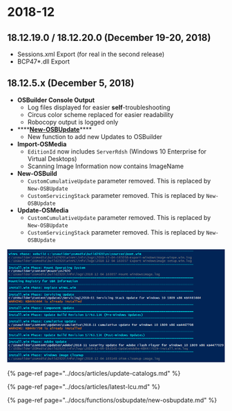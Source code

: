# 2018-12

## 18.12.19.0 / 18.12.20.0 \(December 19-20, 2018\)

* Sessions.xml Export \(for real in the second release\)
* BCP47\*.dll Export

## 18.12.5.x \(December 5, 2018\)

* **OSBuilder Console Output**
  * Log files displayed for easier **self**-troubleshooting
  * Circus color scheme replaced for easier readability
  * Robocopy output is logged only
* \*\*\*\*[**New-OSBUpdate**](../docs/functions/osbupdate/new-osbupdate.md)\*\*\*\*
  * New function to add new Updates to OSBuilder
* **Import-OSMedia**
  * `EditionId` now includes `ServerRdsh` \(Windows 10 Enterprise for Virtual Desktops\)
  * Scanning Image Information now contains ImageName
* **New-OSBuild**
  * `CustomCumulativeUpdate` parameter removed.  This is replaced by `New-OSBUpdate`
  * `CustomServicingStack` parameter removed.  This is replaced by `New-OSBUpdate`
* **Update-OSMedia**
  * `CustomCumulativeUpdate` parameter removed.  This is replaced by `New-OSBUpdate`
  * `CustomServicingStack` parameter removed.  This is replaced by `New-OSBUpdate`

![Updated Console Output](../../.gitbook/assets/2018-12-04_16-35-53.png)

{% page-ref page="../docs/articles/update-catalogs.md" %}

{% page-ref page="../docs/articles/latest-lcu.md" %}

{% page-ref page="../docs/functions/osbupdate/new-osbupdate.md" %}


